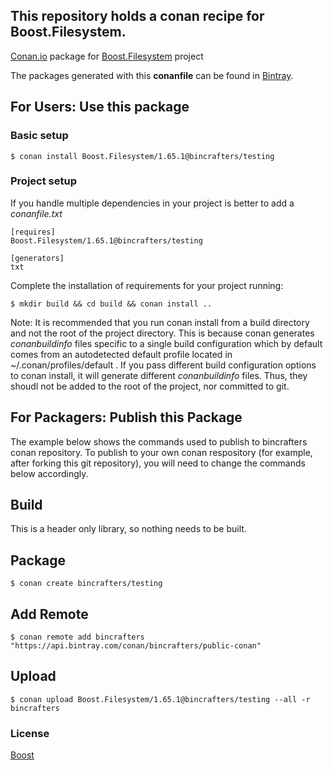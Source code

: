 ## This repository holds a conan recipe for Boost.Filesystem.

[Conan.io](https://conan.io) package for [Boost.Filesystem](https://github.com/Boostorg/Filesystem) project

The packages generated with this **conanfile** can be found in [Bintray](https://bintray.com/bincrafters/public-conan/Boost.Filesystem%3Abincrafters).

## For Users: Use this package

### Basic setup

    $ conan install Boost.Filesystem/1.65.1@bincrafters/testing

### Project setup

If you handle multiple dependencies in your project is better to add a *conanfile.txt*

    [requires]
    Boost.Filesystem/1.65.1@bincrafters/testing

    [generators]
    txt

Complete the installation of requirements for your project running:</small></span>

    $ mkdir build && cd build && conan install ..
	
Note: It is recommended that you run conan install from a build directory and not the root of the project directory.  This is because conan generates *conanbuildinfo* files specific to a single build configuration which by default comes from an autodetected default profile located in ~/.conan/profiles/default .  If you pass different build configuration options to conan install, it will generate different *conanbuildinfo* files.  Thus, they shoudl not be added to the root of the project, nor committed to git. 

## For Packagers: Publish this Package

The example below shows the commands used to publish to bincrafters conan repository. To publish to your own conan respository (for example, after forking this git repository), you will need to change the commands below accordingly. 

## Build  

This is a header only library, so nothing needs to be built.

## Package 

    $ conan create bincrafters/testing
	
## Add Remote

	$ conan remote add bincrafters "https://api.bintray.com/conan/bincrafters/public-conan"

## Upload

    $ conan upload Boost.Filesystem/1.65.1@bincrafters/testing --all -r bincrafters

### License
[Boost](LICENSE)
